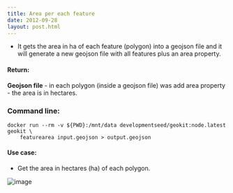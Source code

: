 ```yaml
---
title: Area per each feature
date: 2012-09-28
layout: post.html
---
```


- It gets the area in ha of each feature (polygon) into a geojson file and it will generate a new geojson file with all features plus an area property.

#### Return:

**Geojson file** - in each polygon (inside a geojson file) was add area property - the area is in hectares.

### Command line:

```
docker run --rm -v ${PWD}:/mnt/data developmentseed/geokit:node.latest geokit \
    featurearea input.geojson > output.geojson
```

#### Use case:
- Get the area in hectares (ha) of each polygon.  

![image](https://user-images.githubusercontent.com/19536044/46110505-71f02f00-c1a9-11e8-9dcc-96ac9c52b94d.png)